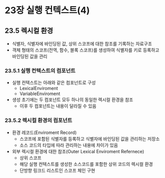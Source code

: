 # 23장 실행 컨텍스트(4)

## 23.5 렉시컬 환경

* 식별자, 식별자에 바인딩된 값, 상위 스코프에 대한 참조를 기록하는 자료구조
* 객체 형태의 스코프(전역, 함수, 블록 스코프)를 생성하여 식별자를 키로 등록하고 바인딩된 값을 관리



### 23.5.1 실행 컨텍스트의 컴포넌트

* 실행 컨텍스트는 아래와 같은 컴포넌트로 구성
  * LexicalEnviroment
  * VariableEnviroment
* 생성 초기에는 두 컴포넌트 모두 하나의 동일한 렉시컬 환경을 참조
  * 이후 두 컴포넌트는 내용이 달라질 수 있음



### 23.5.2 렉시컬 환경의 컴포넌트

* 환경 레코드(Enviroment Record)
  * 스코프에 포함된 식별자를 등록하고 식별자에 바인딩된 값을 관리하는 저장소
  * 소스 코드의 타입에 따라 관리하는 내용에 차이가 있음
* 외부 렉시컬 환경에 대한 참조(Outer Lexical Enviroment Refernece)
  * 상위 스코프
  * 해당 실행 컨텍스트를 생성한 소스코드를 포함한 상위 코드의 렉시컬 환경
  * 단방향 링크드 리스트인 스코프 체인 구현
